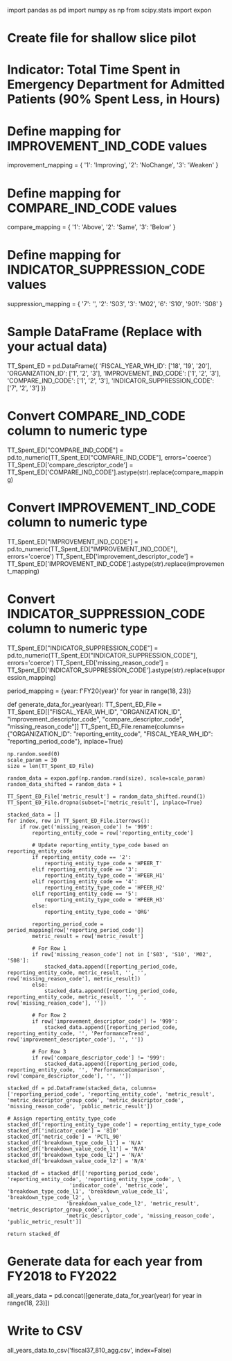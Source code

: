 import pandas as pd
import numpy as np
from scipy.stats import expon

# Create file for shallow slice pilot
# Indicator: Total Time Spent in Emergency Department for Admitted Patients (90% Spent Less, in Hours)

# Define mapping for IMPROVEMENT_IND_CODE values
improvement_mapping = {
    '1': 'Improving',
    '2': 'NoChange',
    '3': 'Weaken'
}

# Define mapping for COMPARE_IND_CODE values
compare_mapping = {
    '1': 'Above',
    '2': 'Same',
    '3': 'Below'
}

# Define mapping for INDICATOR_SUPPRESSION_CODE values 
suppression_mapping = {
    '7': '',
    '2': 'S03',
    '3': 'M02',
    '6': 'S10',
    '901': 'S08'
}

# Sample DataFrame (Replace with your actual data)
TT_Spent_ED = pd.DataFrame({
    'FISCAL_YEAR_WH_ID': ['18', '19', '20'],
    'ORGANIZATION_ID': ['1', '2', '3'],
    'IMPROVEMENT_IND_CODE': ['1', '2', '3'],
    'COMPARE_IND_CODE': ['1', '2', '3'],
    'INDICATOR_SUPPRESSION_CODE': ['7', '2', '3']
})

# Convert COMPARE_IND_CODE column to numeric type
TT_Spent_ED["COMPARE_IND_CODE"] = pd.to_numeric(TT_Spent_ED["COMPARE_IND_CODE"], errors='coerce')
TT_Spent_ED['compare_descriptor_code'] = TT_Spent_ED['COMPARE_IND_CODE'].astype(str).replace(compare_mapping)

# Convert IMPROVEMENT_IND_CODE column to numeric type
TT_Spent_ED["IMPROVEMENT_IND_CODE"] = pd.to_numeric(TT_Spent_ED["IMPROVEMENT_IND_CODE"], errors='coerce')
TT_Spent_ED['improvement_descriptor_code'] = TT_Spent_ED['IMPROVEMENT_IND_CODE'].astype(str).replace(improvement_mapping)

# Convert INDICATOR_SUPPRESSION_CODE column to numeric type
TT_Spent_ED["INDICATOR_SUPPRESSION_CODE"] = pd.to_numeric(TT_Spent_ED["INDICATOR_SUPPRESSION_CODE"], errors='coerce')
TT_Spent_ED['missing_reason_code'] = TT_Spent_ED['INDICATOR_SUPPRESSION_CODE'].astype(str).replace(suppression_mapping)

period_mapping = {year: f'FY20{year}' for year in range(18, 23)}

def generate_data_for_year(year):
    TT_Spent_ED_File = TT_Spent_ED[["FISCAL_YEAR_WH_ID", "ORGANIZATION_ID", "improvement_descriptor_code", "compare_descriptor_code", "missing_reason_code"]]
    TT_Spent_ED_File.rename(columns={"ORGANIZATION_ID": "reporting_entity_code", 
                                     "FISCAL_YEAR_WH_ID": "reporting_period_code"}, inplace=True)
    
    np.random.seed(0)
    scale_param = 30
    size = len(TT_Spent_ED_File)

    random_data = expon.ppf(np.random.rand(size), scale=scale_param)
    random_data_shifted = random_data + 1

    TT_Spent_ED_File['metric_result'] = random_data_shifted.round(1)
    TT_Spent_ED_File.dropna(subset=['metric_result'], inplace=True)

    stacked_data = []
    for index, row in TT_Spent_ED_File.iterrows():
        if row.get('missing_reason_code') != '999':
            reporting_entity_code = row['reporting_entity_code']
            
            # Update reporting_entity_type_code based on reporting_entity_code
            if reporting_entity_code == '2':
                reporting_entity_type_code = 'HPEER_T'
            elif reporting_entity_code == '3':
                reporting_entity_type_code = 'HPEER_H1'
            elif reporting_entity_code == '4':
                reporting_entity_type_code = 'HPEER_H2'
            elif reporting_entity_code == '5':
                reporting_entity_type_code = 'HPEER_H3'
            else:
                reporting_entity_type_code = 'ORG'
            
            reporting_period_code = period_mapping[row['reporting_period_code']]
            metric_result = row['metric_result']

            # For Row 1
            if row['missing_reason_code'] not in ['S03', 'S10', 'M02', 'S08']:
                stacked_data.append([reporting_period_code, reporting_entity_code, metric_result, '', '', row['missing_reason_code'], metric_result])
            else:
                stacked_data.append([reporting_period_code, reporting_entity_code, metric_result, '', '', row['missing_reason_code'], ''])
            
            # For Row 2
            if row['improvement_descriptor_code'] != '999':
                stacked_data.append([reporting_period_code, reporting_entity_code, '', 'PerformanceTrend', row['improvement_descriptor_code'], '', ''])
            
            # For Row 3
            if row['compare_descriptor_code'] != '999':
                stacked_data.append([reporting_period_code, reporting_entity_code, '', 'PerformanceComparison', row['compare_descriptor_code'], '', ''])

    stacked_df = pd.DataFrame(stacked_data, columns=['reporting_period_code', 'reporting_entity_code', 'metric_result', 'metric_descriptor_group_code', 'metric_descriptor_code', 'missing_reason_code', 'public_metric_result'])

    # Assign reporting_entity_type_code
    stacked_df['reporting_entity_type_code'] = reporting_entity_type_code
    stacked_df['indicator_code'] = '810'
    stacked_df['metric_code'] = 'PCTL_90'
    stacked_df['breakdown_type_code_l1'] = 'N/A'
    stacked_df['breakdown_value_code_l1'] = 'N/A'
    stacked_df['breakdown_type_code_l2'] = 'N/A'
    stacked_df['breakdown_value_code_l2'] = 'N/A'

    stacked_df = stacked_df[['reporting_period_code', 'reporting_entity_code', 'reporting_entity_type_code', \
                        'indicator_code', 'metric_code', 'breakdown_type_code_l1', 'breakdown_value_code_l1', 'breakdown_type_code_l2', \
                       'breakdown_value_code_l2', 'metric_result', 'metric_descriptor_group_code', \
                       'metric_descriptor_code', 'missing_reason_code', 'public_metric_result']]

    return stacked_df

# Generate data for each year from FY2018 to FY2022
all_years_data = pd.concat([generate_data_for_year(year) for year in range(18, 23)])

# Write to CSV
all_years_data.to_csv('fiscal37_810_agg.csv', index=False)
